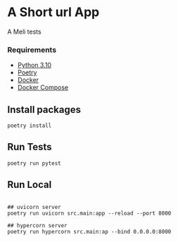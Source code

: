 # A Short url App
A Meli tests

### Requirements 
* [Python 3.10](https://www.python.org/downloads/)
* [Poetry](https://python-poetry.org/docs/#installation)
* [Docker](https://docs.docker.com/get-docker/)
* [Docker Compose](https://docs.docker.com/compose/compose-file/)

## Install packages
```shell script
poetry install
```

## Run Tests 
```shell script
poetry run pytest
```

## Run Local
```shell script

## uvicorn server
poetry run uvicorn src.main:app --reload --port 8000

## hypercorn server
poetry run hypercorn src.main:ap --bind 0.0.0.0:8000
```